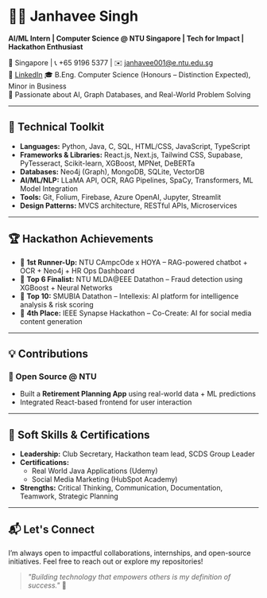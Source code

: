 # 👩‍💻 Janhavee Singh

**AI/ML Intern | Computer Science @ NTU Singapore | Tech for Impact | Hackathon Enthusiast**

📍 Singapore | 📞 +65 9196 5377 | ✉️ janhavee001@e.ntu.edu.sg  
🔗 [LinkedIn](https://www.linkedin.com/in/janhavee-singh-8649a9287/) 
🎓 B.Eng. Computer Science (Honours – Distinction Expected), Minor in Business  
🧠 Passionate about AI, Graph Databases, and Real-World Problem Solving

---

## 🔧 Technical Toolkit

- **Languages:** Python, Java, C, SQL, HTML/CSS, JavaScript, TypeScript  
- **Frameworks & Libraries:** React.js, Next.js, Tailwind CSS, Supabase, PyTesseract, Scikit-learn, XGBoost, MPNet, DeBERTa  
- **Databases:** Neo4j (Graph), MongoDB, SQLite, VectorDB  
- **AI/ML/NLP:** LLaMA API, OCR, RAG Pipelines, SpaCy, Transformers, ML Model Integration  
- **Tools:** Git, Folium, Firebase, Azure OpenAI, Jupyter, Streamlit  
- **Design Patterns:** MVCS architecture, RESTful APIs, Microservices  

---

## 🏆 Hackathon Achievements

- 🥈 **1st Runner-Up:** NTU CAmpcOde x HOYA – RAG-powered chatbot + OCR + Neo4j + HR Ops Dashboard  
- 🏅 **Top 6 Finalist:** NTU MLDA@EEE Datathon – Fraud detection using XGBoost + Neural Networks  
- 🏅 **Top 10:** SMUBIA Datathon – Intellexis: AI platform for intelligence analysis & risk scoring  
- 🏅 **4th Place:** IEEE Synapse Hackathon – Co-Create: AI for social media content generation  

---

## 💡 Contributions

### 🤝 Open Source @ NTU
- Built a **Retirement Planning App** using real-world data + ML predictions  
- Integrated React-based frontend for user interaction

---

## 🧠 Soft Skills & Certifications

- **Leadership:** Club Secretary, Hackathon team lead, SCDS Group Leader  
- **Certifications:**  
  - Real World Java Applications (Udemy)  
  - Social Media Marketing (HubSpot Academy)  
- **Strengths:** Critical Thinking, Communication, Documentation, Teamwork, Strategic Planning

---

## 📬 Let's Connect

I’m always open to impactful collaborations, internships, and open-source initiatives. Feel free to reach out or explore my repositories!

> _"Building technology that empowers others is my definition of success."_ 🚀

